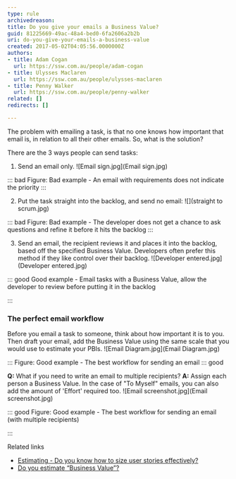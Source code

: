 ```yaml
---
type: rule
archivedreason: 
title: Do you give your emails a Business Value?
guid: 81225669-49ac-48a4-bed0-6fa2606a2b2b
uri: do-you-give-your-emails-a-business-value
created: 2017-05-02T04:05:56.0000000Z
authors:
- title: Adam Cogan
  url: https://ssw.com.au/people/adam-cogan
- title: Ulysses Maclaren
  url: https://ssw.com.au/people/ulysses-maclaren
- title: Penny Walker
  url: https://ssw.com.au/people/penny-walker
related: []
redirects: []

---
```


The problem with emailing a task, is that no one knows how important that email is, in relation to all their other emails. So, what is the solution?

<!--endintro-->

There are the 3 ways people can send tasks:

1. Send an email only.
![Email sign.jpg](Email sign.jpg)

::: bad
Figure: Bad example - An email with requirements does not indicate the priority
:::


2. Put the task straight into the backlog, and send no email:
![](straight to scrum.jpg)

::: bad
Figure: Bad example - The developer does not get a chance to ask questions and refine it before it hits the backlog
:::


3. Send an email, the recipient reviews it and places it into the backlog, based off the specified Business Value. Developers often prefer this method if they like control over their backlog.
![Developer entered.jpg](Developer entered.jpg)

::: good
Good example - Email tasks with a Business Value, allow the developer to review before putting it in the backlog

:::






### The perfect email workflow


Before you email a task to someone, think about how important it is to you.  Then draft your email, add the Business Value using the same scale that you would use to estimate your PBIs.
![Email Diagram.jpg](Email Diagram.jpg)


:::
Figure: Good example - The best workflow for sending an email
::: good


**Q:** What if you need to write an email to multiple recipients?
 **A:** Assign each person a Business Value. In the case of "To Myself" emails, you can also add the amount of 'Effort' required too.
![Email screenshot.jpg](Email screenshot.jpg)

::: good
Figure: Good example - The best workflow for sending an email (with multiple recipients)

:::



Related links



* [Estimating - Do you know how to size user stories effectively?](/estimating-do-you-know-how-to-size-user-stories-effectively)
* [Do you estimate “Business Value”?](/do-you-estimate-business-value)
